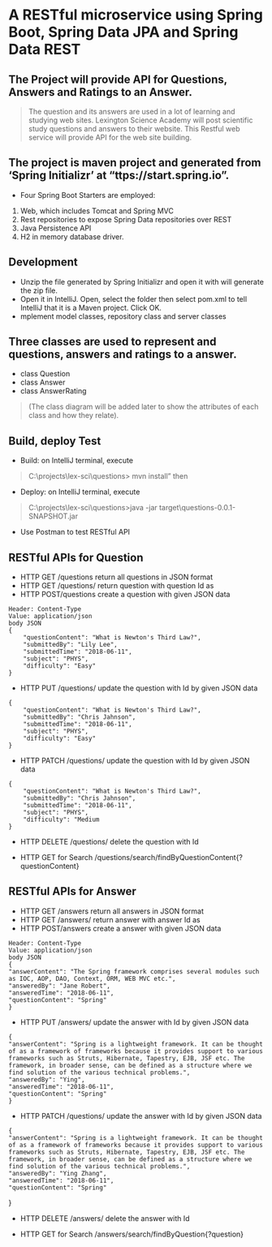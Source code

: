 # A RESTful microservice using Spring Boot, Spring Data JPA and Spring Data REST

## The Project will provide API for Questions, Answers and Ratings to an Answer. 
>The question and its answers are used in a lot of learning and studying web sites. Lexington Science Academy will post scientific study questions and answers to their website. This Restful web service will provide API for the web site building. 

## The project is maven project and generated from ‘Spring Initializr’ at “ttps://start.spring.io”. 

* Four Spring Boot Starters are employed:
1. Web, which includes Tomcat and Spring MVC
2. Rest repositories to expose Spring Data repositories over REST
3. Java Persistence API
4. H2 in memory database driver. 

## Development
* Unzip the file generated by Spring Initializr and open it with will generate the zip file.
* Open it in IntelliJ. Open, select the folder then select pom.xml to tell IntelliJ that it is a Maven project. Click OK. 
* mplement model classes, repository class and server classes


## Three classes are used to represent and questions, answers and ratings to a answer. 
* class Question
* class Answer
* class AnswerRating

> (The class diagram will be added later to show the attributes of each class and how they relate).

## Build, deploy Test
* Build: on IntelliJ terminal, execute 
>C:\projects\lex-sci\questions> mvn install” then 
* Deploy: on IntelliJ terminal, execute 
>C:\projects\lex-sci\questions>java -jar target\questions-0.0.1-SNAPSHOT.jar
* Use Postman to test RESTful API


## RESTful APIs for Question

* HTTP GET /questions	        return all questions in JSON format
* HTTP GET /questions/<Id>      return question with question Id as <Id>
* HTTP POST/questions	        create a question with given JSON data
> 
    Header: Content-Type
    Value: application/json
    body JSON
    {
        "questionContent": "What is Newton's Third Law?",
        "submittedBy": "Lily Lee",
        "submittedTime": "2018-06-11",
        "subject": "PHYS",
        "difficulty": "Easy"
    }

* HTTP PUT /questions/<Id>	update the question with Id by given JSON data
>
    {
        "questionContent": "What is Newton's Third Law?",
        "submittedBy": "Chris Jahnson",
        "submittedTime": "2018-06-11",
        "subject": "PHYS",
        "difficulty": "Easy"
    }
 
* HTTP PATCH /questions/<Id>	update the question with Id by given JSON data
>
    {
        "questionContent": "What is Newton's Third Law?",
        "submittedBy": "Chris Jahnson",
        "submittedTime": "2018-06-11",
        "subject": "PHYS",
        "difficulty": "Medium
    }

 * HTTP DELETE /questions/<Id>	delete the question with Id
    
 * HTTP GET for Search  /questions/search/findByQuestionContent{?questionContent}

## RESTful APIs for Answer

* HTTP GET /answers	            return all answers in JSON format
* HTTP GET /answers/<Id>        return answer with answer Id as <Id>
* HTTP POST/answers	            create a answer with given JSON data
> 
    Header: Content-Type
    Value: application/json
    body JSON
    {
    "answerContent": "The Spring framework comprises several modules such as IOC, AOP, DAO, Context, ORM, WEB MVC etc.",
    "answeredBy": "Jane Robert",
    "answeredTime": "2018-06-11",
    "questionContent": "Spring"
    }

* HTTP PUT /answers/<Id>	update the answer with Id by given JSON data
>
    {
    "answerContent": "Spring is a lightweight framework. It can be thought of as a framework of frameworks because it provides support to various frameworks such as Struts, Hibernate, Tapestry, EJB, JSF etc. The framework, in broader sense, can be defined as a structure where we find solution of the various technical problems.",
    "answeredBy": "Ying",
    "answeredTime": "2018-06-11",
    "questionContent": "Spring"
    }
 
* HTTP PATCH /questions/<Id>	update the answer with Id by given JSON data
>
    {
    "answerContent": "Spring is a lightweight framework. It can be thought of as a framework of frameworks because it provides support to various frameworks such as Struts, Hibernate, Tapestry, EJB, JSF etc. The framework, in broader sense, can be defined as a structure where we find solution of the various technical problems.",
    "answeredBy": "Ying Zhang",
    "answeredTime": "2018-06-11",
    "questionContent": "Spring"
}

 * HTTP DELETE /answers/<Id>	delete the answer with Id
    
 * HTTP GET for Search  /answers/search/findByQuestion{?question}


